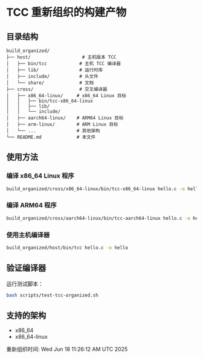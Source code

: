 # TCC 重新组织的构建产物

## 目录结构

```
build_organized/
├── host/                   # 主机版本 TCC
│   ├── bin/tcc            # 主机 TCC 编译器
│   ├── lib/               # 运行时库
│   ├── include/           # 头文件
│   └── share/             # 文档
├── cross/                 # 交叉编译器
│   ├── x86_64-linux/     # x86_64 Linux 目标
│   │   ├── bin/tcc-x86_64-linux
│   │   ├── lib/
│   │   └── include/
│   ├── aarch64-linux/    # ARM64 Linux 目标
│   ├── arm-linux/        # ARM Linux 目标
│   └── ...               # 其他架构
└── README.md             # 本文件
```

## 使用方法

### 编译 x86_64 Linux 程序
```bash
build_organized/cross/x86_64-linux/bin/tcc-x86_64-linux hello.c -o hello
```

### 编译 ARM64 程序
```bash
build_organized/cross/aarch64-linux/bin/tcc-aarch64-linux hello.c -o hello-arm64
```

### 使用主机编译器
```bash
build_organized/host/bin/tcc hello.c -o hello
```

## 验证编译器

运行测试脚本：
```bash
bash scripts/test-tcc-organized.sh
```

## 支持的架构

- x86_64
- x86_64-linux

重新组织时间: Wed Jun 18 11:26:12 AM UTC 2025

